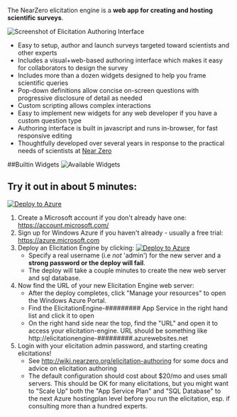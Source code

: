 The NearZero elicitation engine is a **web app for creating and hosting scientific surveys**.

![Screenshot of Elicitation Authoring Interface](https://nearzero.github.io/elicitation-engine/images/screenshot.png)

- Easy to setup, author and launch surveys targeted toward scientists and other experts
- Includes a visual+web-based authoring interface which makes it easy for collaborators to design the survey
- Includes more than a dozen widgets designed to help you frame scientific queries
- Pop-down definitions allow concise on-screen questions with progressive disclosure of detail as needed
- Custom scripting allows complex interactions
- Easy to implement new widgets for any web developer if you have a custom question type
- Authoring interface is built in javascript and runs in-browser, for fast responsive editing
- Thoughtfully developed over several years in response to the practical needs of scientists at [Near Zero](http://www.nearzero.org)

##Builtin Widgets
![Available Widgets](https://nearzero.github.io/elicitation-engine/images/widgets.png)

## Try it out in about 5 minutes:
[![Deploy to Azure](http://azuredeploy.net/deploybutton.png)](https://azuredeploy.net/)

1. Create a Microsoft account if you don't already have one: https://account.microsoft.com/
2. Sign up for Windows Azure if you haven't already - usually a free trial: https://azure.microsoft.com
3. Deploy an Elicitation Engine by clicking: [![Deploy to Azure](http://azuredeploy.net/deploybutton.png)](https://azuredeploy.net/)
   * Specify a real username (i.e *not* 'admin') for the new server and a **strong password or the deploy will fail**.
   * The deploy will take a couple minutes to create the new web server and sql database.
5. Now find the URL of your new Elicitation Engine web server:
   * After the deploy completes, click "Manage your resources" to open the Windows Azure Portal.
   * Find the ElicitationEngine-######### App Service in the right hand list and click it to open
   * On the right hand side near the top, find the "URL" and open it to access your elicitation-engine. URL should be something like http://elicitationengine-#########.azurewebsites.net
6. Login with your elicitation admin password, and starting creating elicitations!
   * See http://wiki.nearzero.org/elicitation-authoring for some docs and advice on elicitation authoring
   * The default configuration should cost about $20/mo and uses small servers. This should be OK for many elicitations, but you might want to "Scale Up" both the "App Service Plan" and "SQL Database" to the next Azure hostingplan level before you run the elicitation, esp. if consulting more than a hundred experts.